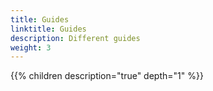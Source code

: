 ```yaml
---
title: Guides
linktitle: Guides
description: Different guides
weight: 3
---
```


{{% children description="true" depth="1" %}}
